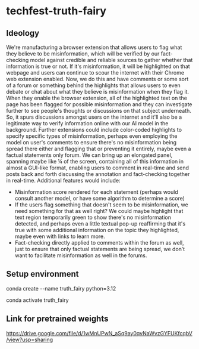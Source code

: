 # techfest-truth-fairy

## Ideology
We're manufacturing a browser extension that allows users to flag what they believe to be misinformation, which will be verified by our fact-checking model against credible and reliable sources to gather whether that information is true or not. If it's misinformation, it will be highlighted on that webpage and users can continue to scour the internet with their Chrome web extension enabled. Now, we do this and have comments or some sort of a forum or something behind the highlights that allows users to even debate or chat about what they believe is misinformation when they flag it. When they enable the browser extension, all of the highlighted text on the page has been flagged for possible misinformation and they can investigate further to see people's thoughts or discussions on that subject underneath. So, it spurs discussions amongst users on the internet and it'll also be a legitimate way to verify information online with our AI model in the background. Further extensions could include color-coded highlights to specify specific types of misinformation, perhaps even employing the model on user's comments to ensure there's no misinformation being spread there either and flagging that or preventing it entirely, maybe even a factual statements only forum. We can bring up an elongated panel, spanning maybe like ¼ of the screen, containing all of this information in almost a GUI-like format, enabling users to comment in real-time and send posts back and forth discussing the annotation and fact-checking together in real-time. Additional features would include:
- Misinformation score rendered for each statement (perhaps would consult another model, or have some algorithm to determine a score)
- If the users flag something that doesn't seem to be misinformation, we need something for that as well right? We could maybe highlight that text region temporarily green to show there's no misinformation detected, and perhaps even a little textual pop-up reaffirming that it's true with some additional information on the topic they highlighted, maybe even with links to learn more.
- Fact-checking directly applied to comments within the forum as well, just to ensure that only factual statements are being spread, we don’t want to facilitate misinformation as well in the forums.

## Setup environment
conda create --name truth_fairy python=3.12

conda activate truth_fairy

## Link for pretrained weights
https://drive.google.com/file/d/1wMnUPwN_aSq9ay0qvNaWvzGYFUKfcqbV/view?usp=sharing
